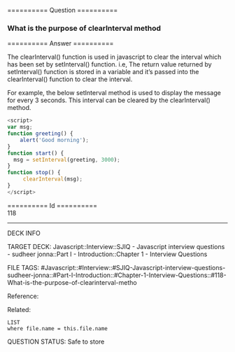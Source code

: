 ========== Question ==========  

### What is the purpose of clearInterval method  

========== Answer ==========  

The clearInterval() function is used in javascript to clear the interval which
has been set by setInterval() function. i.e, The return value returned by
setInterval() function is stored in a variable and it’s passed into the
clearInterval() function to clear the interval.

For example, the below setInterval method is used to display the message for
every 3 seconds. This interval can be cleared by the clearInterval() method.

```javascript
<script>
var msg;
function greeting() {
    alert('Good morning');
}
function start() {
  msg = setInterval(greeting, 3000);
}
function stop() {
     clearInterval(msg);
}
</script>
```

========== Id ==========  
118

---

DECK INFO

TARGET DECK: Javascript::Interview::SJIQ - Javascript interview questions - sudheer jonna::Part I - Introduction::Chapter 1 - Interview Questions

FILE TAGS: #Javascript::#Interview::#SJIQ-Javascript-interview-questions-sudheer-jonna::#Part-I-Introduction::#Chapter-1-Interview-Questions::#118-What-is-the-purpose-of-clearinterval-metho

Reference:

Related:

```dataview
LIST
where file.name = this.file.name
```

QUESTION STATUS: Safe to store
